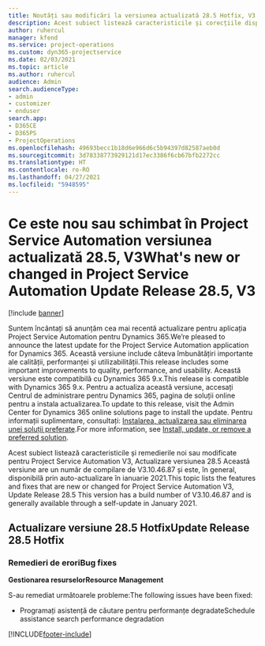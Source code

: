 ```yaml
---
title: Noutăți sau modificări la versiunea actualizată 28.5 Hotfix, V3 în Project Service Automation
description: Acest subiect listează caracteristicile și corecțiile disponibile în versiunea actualizată 28.5 Hotfix, V3 pentru Project Service Automation.
author: ruhercul
manager: kfend
ms.service: project-operations
ms.custom: dyn365-projectservice
ms.date: 02/03/2021
ms.topic: article
ms.author: ruhercul
audience: Admin
search.audienceType:
- admin
- customizer
- enduser
search.app:
- D365CE
- D365PS
- ProjectOperations
ms.openlocfilehash: 49693becc1b18d6e966d6c5b94397d82587aeb0d
ms.sourcegitcommit: 3d78338773929121d17ec3386f6cb67bfb2272cc
ms.translationtype: HT
ms.contentlocale: ro-RO
ms.lasthandoff: 04/27/2021
ms.locfileid: "5948595"
---
```

# <a name="whats-new-or-changed-in-project-service-automation-update-release-285-v3"></a><span data-ttu-id="554a5-103">Ce este nou sau schimbat în Project Service Automation versiunea actualizată 28.5, V3</span><span class="sxs-lookup"><span data-stu-id="554a5-103">What's new or changed in Project Service Automation Update Release 28.5, V3</span></span>

[!include [banner](../includes/psa-now-project-operations.md)]

<span data-ttu-id="554a5-104">Suntem încântați să anunțăm cea mai recentă actualizare pentru aplicația Project Service Automation pentru Dynamics 365.</span><span class="sxs-lookup"><span data-stu-id="554a5-104">We’re pleased to announce the latest update for the Project Service Automation application for Dynamics 365.</span></span> <span data-ttu-id="554a5-105">Această versiune include câteva îmbunătățiri importante ale calității, performanței și utilizabilității.</span><span class="sxs-lookup"><span data-stu-id="554a5-105">This release includes some important improvements to quality, performance, and usability.</span></span> <span data-ttu-id="554a5-106">Această versiune este compatibilă cu Dynamics 365 9.x.</span><span class="sxs-lookup"><span data-stu-id="554a5-106">This release is compatible with Dynamics 365 9.x.</span></span> <span data-ttu-id="554a5-107">Pentru a actualiza această versiune, accesați Centrul de administrare pentru Dynamics 365, pagina de soluții online pentru a instala actualizarea.</span><span class="sxs-lookup"><span data-stu-id="554a5-107">To update to this release, visit the Admin Center for Dynamics 365 online solutions page to install the update.</span></span> <span data-ttu-id="554a5-108">Pentru informații suplimentare, consultați: [Instalarea, actualizarea sau eliminarea unei soluții preferate](/power-platform/admin/install-remove-preferred-solution).</span><span class="sxs-lookup"><span data-stu-id="554a5-108">For more information, see [Install, update, or remove a preferred solution](/power-platform/admin/install-remove-preferred-solution).</span></span>

<span data-ttu-id="554a5-109">Acest subiect listează caracteristicile și remedierile noi sau modificate pentru Project Service Automation V3, Actualizare versiunea 28.5 Această versiune are un număr de compilare de V3.10.46.87 și este, în general, disponibilă prin auto-actualizare în ianuarie 2021.</span><span class="sxs-lookup"><span data-stu-id="554a5-109">This topic lists the features and fixes that are new or changed for Project Service Automation V3, Update Release 28.5 This version has a build number of V3.10.46.87 and is generally available through a self-update in January 2021.</span></span>

## <a name="update-release-285-hotfix"></a><span data-ttu-id="554a5-110">Actualizare versiune 28.5 Hotfix</span><span class="sxs-lookup"><span data-stu-id="554a5-110">Update Release 28.5 Hotfix</span></span>

### <a name="bug-fixes"></a><span data-ttu-id="554a5-111">Remedieri de erori</span><span class="sxs-lookup"><span data-stu-id="554a5-111">Bug fixes</span></span>

<span data-ttu-id="554a5-112">**Gestionarea resurselor**</span><span class="sxs-lookup"><span data-stu-id="554a5-112">**Resource Management**</span></span>

<span data-ttu-id="554a5-113">S-au remediat următoarele probleme:</span><span class="sxs-lookup"><span data-stu-id="554a5-113">The following issues have been fixed:</span></span>

- <span data-ttu-id="554a5-114">Programați asistență de căutare pentru performanțe degradate</span><span class="sxs-lookup"><span data-stu-id="554a5-114">Schedule assistance search performance degradation</span></span>



[!INCLUDE[footer-include](../includes/footer-banner.md)]
